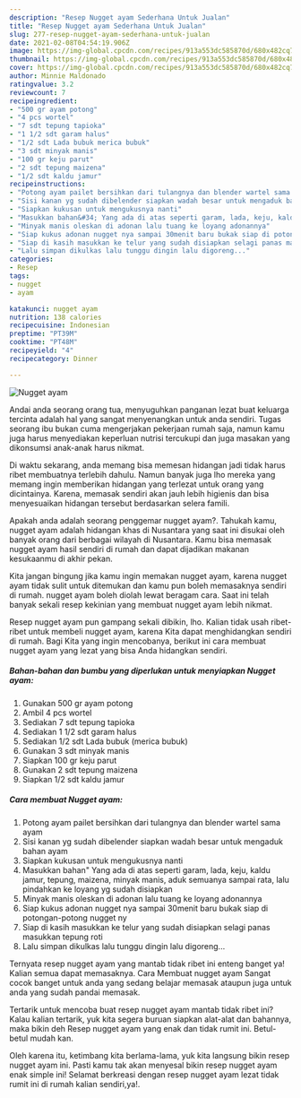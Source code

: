 ```yaml
---
description: "Resep Nugget ayam Sederhana Untuk Jualan"
title: "Resep Nugget ayam Sederhana Untuk Jualan"
slug: 277-resep-nugget-ayam-sederhana-untuk-jualan
date: 2021-02-08T04:54:19.906Z
image: https://img-global.cpcdn.com/recipes/913a553dc585870d/680x482cq70/nugget-ayam-foto-resep-utama.jpg
thumbnail: https://img-global.cpcdn.com/recipes/913a553dc585870d/680x482cq70/nugget-ayam-foto-resep-utama.jpg
cover: https://img-global.cpcdn.com/recipes/913a553dc585870d/680x482cq70/nugget-ayam-foto-resep-utama.jpg
author: Minnie Maldonado
ratingvalue: 3.2
reviewcount: 7
recipeingredient:
- "500 gr ayam potong"
- "4 pcs wortel"
- "7 sdt tepung tapioka"
- "1 1/2 sdt garam halus"
- "1/2 sdt Lada bubuk merica bubuk"
- "3 sdt minyak manis"
- "100 gr keju parut"
- "2 sdt tepung maizena"
- "1/2 sdt kaldu jamur"
recipeinstructions:
- "Potong ayam pailet bersihkan dari tulangnya dan blender wartel sama ayam"
- "Sisi kanan yg sudah dibelender siapkan wadah besar untuk mengaduk bahan ayam"
- "Siapkan kukusan untuk mengukusnya nanti"
- "Masukkan bahan&#34; Yang ada di atas seperti garam, lada, keju, kaldu jamur, tepung, maizena, minyak manis, aduk semuanya sampai rata, lalu pindahkan ke loyang yg sudah disiapkan"
- "Minyak manis oleskan di adonan lalu tuang ke loyang adonannya"
- "Siap kukus adonan nugget nya sampai 30menit baru bukak siap di potongan-potong nugget ny"
- "Siap di kasih masukkan ke telur yang sudah disiapkan selagi panas masukkan tepung roti"
- "Lalu simpan dikulkas lalu tunggu dingin lalu digoreng..."
categories:
- Resep
tags:
- nugget
- ayam

katakunci: nugget ayam 
nutrition: 138 calories
recipecuisine: Indonesian
preptime: "PT39M"
cooktime: "PT48M"
recipeyield: "4"
recipecategory: Dinner

---
```



![Nugget ayam](https://img-global.cpcdn.com/recipes/913a553dc585870d/680x482cq70/nugget-ayam-foto-resep-utama.jpg)

Andai anda seorang orang tua, menyuguhkan panganan lezat buat keluarga tercinta adalah hal yang sangat menyenangkan untuk anda sendiri. Tugas seorang ibu bukan cuma mengerjakan pekerjaan rumah saja, namun kamu juga harus menyediakan keperluan nutrisi tercukupi dan juga masakan yang dikonsumsi anak-anak harus nikmat.

Di waktu  sekarang, anda memang bisa memesan hidangan jadi tidak harus ribet membuatnya terlebih dahulu. Namun banyak juga lho mereka yang memang ingin memberikan hidangan yang terlezat untuk orang yang dicintainya. Karena, memasak sendiri akan jauh lebih higienis dan bisa menyesuaikan hidangan tersebut berdasarkan selera famili. 



Apakah anda adalah seorang penggemar nugget ayam?. Tahukah kamu, nugget ayam adalah hidangan khas di Nusantara yang saat ini disukai oleh banyak orang dari berbagai wilayah di Nusantara. Kamu bisa memasak nugget ayam hasil sendiri di rumah dan dapat dijadikan makanan kesukaanmu di akhir pekan.

Kita jangan bingung jika kamu ingin memakan nugget ayam, karena nugget ayam tidak sulit untuk ditemukan dan kamu pun boleh memasaknya sendiri di rumah. nugget ayam boleh diolah lewat beragam cara. Saat ini telah banyak sekali resep kekinian yang membuat nugget ayam lebih nikmat.

Resep nugget ayam pun gampang sekali dibikin, lho. Kalian tidak usah ribet-ribet untuk membeli nugget ayam, karena Kita dapat menghidangkan sendiri di rumah. Bagi Kita yang ingin mencobanya, berikut ini cara membuat nugget ayam yang lezat yang bisa Anda hidangkan sendiri.

<!--inarticleads1-->

##### Bahan-bahan dan bumbu yang diperlukan untuk menyiapkan Nugget ayam:

1. Gunakan 500 gr ayam potong
1. Ambil 4 pcs wortel
1. Sediakan 7 sdt tepung tapioka
1. Sediakan 1 1/2 sdt garam halus
1. Sediakan 1/2 sdt Lada bubuk (merica bubuk)
1. Gunakan 3 sdt minyak manis
1. Siapkan 100 gr keju parut
1. Gunakan 2 sdt tepung maizena
1. Siapkan 1/2 sdt kaldu jamur




<!--inarticleads2-->

##### Cara membuat Nugget ayam:

1. Potong ayam pailet bersihkan dari tulangnya dan blender wartel sama ayam
1. Sisi kanan yg sudah dibelender siapkan wadah besar untuk mengaduk bahan ayam
1. Siapkan kukusan untuk mengukusnya nanti
1. Masukkan bahan&#34; Yang ada di atas seperti garam, lada, keju, kaldu jamur, tepung, maizena, minyak manis, aduk semuanya sampai rata, lalu pindahkan ke loyang yg sudah disiapkan
1. Minyak manis oleskan di adonan lalu tuang ke loyang adonannya
1. Siap kukus adonan nugget nya sampai 30menit baru bukak siap di potongan-potong nugget ny
1. Siap di kasih masukkan ke telur yang sudah disiapkan selagi panas masukkan tepung roti
1. Lalu simpan dikulkas lalu tunggu dingin lalu digoreng...




Ternyata resep nugget ayam yang mantab tidak ribet ini enteng banget ya! Kalian semua dapat memasaknya. Cara Membuat nugget ayam Sangat cocok banget untuk anda yang sedang belajar memasak ataupun juga untuk anda yang sudah pandai memasak.

Tertarik untuk mencoba buat resep nugget ayam mantab tidak ribet ini? Kalau kalian tertarik, yuk kita segera buruan siapkan alat-alat dan bahannya, maka bikin deh Resep nugget ayam yang enak dan tidak rumit ini. Betul-betul mudah kan. 

Oleh karena itu, ketimbang kita berlama-lama, yuk kita langsung bikin resep nugget ayam ini. Pasti kamu tak akan menyesal bikin resep nugget ayam enak simple ini! Selamat berkreasi dengan resep nugget ayam lezat tidak rumit ini di rumah kalian sendiri,ya!.

